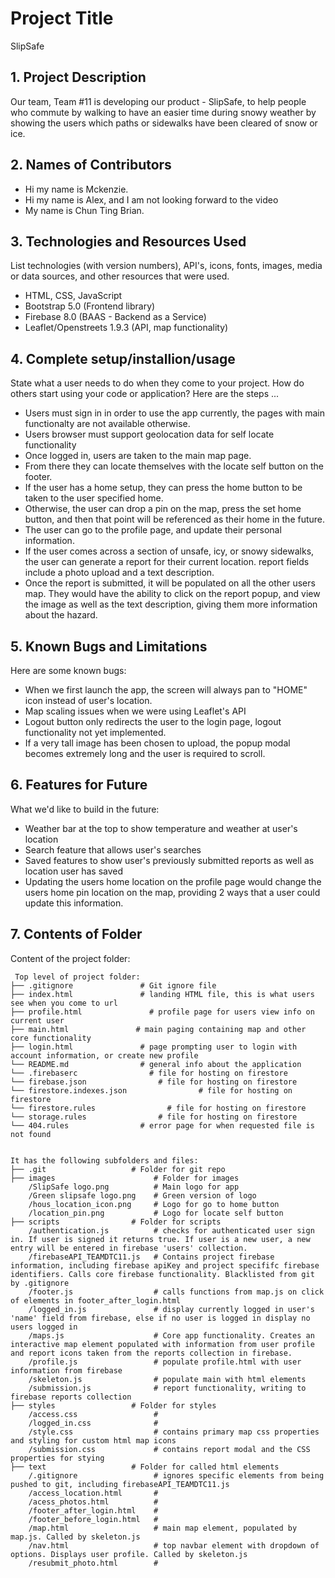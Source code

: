 # Project Title
SlipSafe

## 1. Project Description
Our team, Team #11 is developing our product - SlipSafe, to help people who commute by walking to have an easier time during snowy weather by showing the users which paths or sidewalks have been cleared of snow or ice. 

## 2. Names of Contributors
* Hi my name is Mckenzie.
* Hi my name is Alex, and I am not looking forward to the video
* My name is Chun Ting Brian.
	
## 3. Technologies and Resources Used
List technologies (with version numbers), API's, icons, fonts, images, media or data sources, and other resources that were used.
* HTML, CSS, JavaScript
* Bootstrap 5.0 (Frontend library)
* Firebase 8.0 (BAAS - Backend as a Service)
* Leaflet/Openstreets 1.9.3 (API, map functionality)

## 4. Complete setup/installion/usage
State what a user needs to do when they come to your project.  How do others start using your code or application?
Here are the steps ...
* Users must sign in in order to use the app currently, the pages with main functionalty are not available otherwise.
* Users browser must support geolocation data for self locate functionality
* Once logged in, users are taken to the main map page.
* From there they can locate themselves with the locate self button on the footer.
* If the user has a home setup, they can press the home button to be taken to the user specified home.
* Otherwise, the user can drop a pin on the map, press the set home button, and then that point will be referenced as their home 
in the future.
* The user can go to the profile page, and update their personal information.
* If the user comes across a section of unsafe, icy, or snowy sidewalks, the user can generate a report for their current location.
report fields include a photo upload and a text description.
* Once the report is submitted, it will be populated on all the other users map. They would have the ability to click on the report popup, and view the image as well as the text description, giving them more information about the hazard.

## 5. Known Bugs and Limitations
Here are some known bugs:
* When we first launch the app, the screen will always pan to "HOME" icon instead of user's location.
* Map scaling issues when we were using Leaflet's API
* Logout button only redirects the user to the login page, logout functionality not yet implemented.
* If a very tall image has been chosen to upload, the popup modal becomes extremely long and the user is required to scroll.

## 6. Features for Future
What we'd like to build in the future:
* Weather bar at the top to show temperature and weather at user's location
* Search feature that allows user's searches
* Saved features to show user's previously submitted reports as well as location user has saved
* Updating the users home location on the profile page would change the users home pin location on the map, providing 2 ways that
 a user could update this information.
	
## 7. Contents of Folder
Content of the project folder:

```
 Top level of project folder: 
├── .gitignore               # Git ignore file
├── index.html               # landing HTML file, this is what users see when you come to url
├── profile.html               # profile page for users view info on current user
├── main.html               # main paging containing map and other core functionality
├── login.html               # page prompting user to login with account information, or create new profile
└── README.md                # general info about the application
└── .firebaserc                # file for hosting on firestore
└── firebase.json                # file for hosting on firestore
└── firestore.indexes.json                # file for hosting on firestore
└── firestore.rules                # file for hosting on firestore
└── storage.rules                # file for hosting on firestore
└── 404.rules                # error page for when requested file is not found


It has the following subfolders and files:
├── .git                   # Folder for git repo
├── images                      # Folder for images
    /SlipSafe logo.png          # Main logo for app
    /Green slipsafe logo.png    # Green version of logo
    /hous_location_icon.png     # Logo for go to home button
    /location_pin.png           # Logo for locate self button
├── scripts                # Folder for scripts
    /authentication.js          # checks for authenticated user sign in. If user is signed it returns true. If user is a new user, a new entry will be entered in firebase 'users' collection.
    /firebaseAPI_TEAMDTC11.js   # Contains project firebase information, including firebase apiKey and project specififc firebase identifiers. Calls core firebase functionality. Blacklisted from git by .gitignore
    /footer.js                  # calls functions from map.js on click of elements in footer_after_login.html
    /logged_in.js               # display currently logged in user's 'name' field from firebase, else if no user is logged in display no users logged in
    /maps.js                    # Core app functionality. Creates an interactive map element populated with information from user profile and report icons taken from the reports collection in firebase.
    /profile.js                 # populate profile.html with user information from firebase
    /skeleton.js                # populate main with html elements
    /submission.js              # report functionality, writing to firebase reports collection
├── styles                 # Folder for styles
    /access.css                 # 
    /logged_in.css              # 
    /style.css                  # contains primary map css properties and styling for custom html map icons
    /submission.css             # contains report modal and the CSS properties for stying
├── text                   # Folder for called html elements
    /.gitignore                 # ignores specific elements from being pushed to git, including firebaseAPI_TEAMDTC11.js
    /access_location.html       # 
    /acess_photos.html          # 
    /footer_after_login.html    # 
    /footer_before_login.html   # 
    /map.html                   # main map element, populated by map.js. Called by skeleton.js
    /nav.html                   # top navbar element with dropdown of options. Displays user profile. Called by skeleton.js
    /resubmit_photo.html        # 



```


